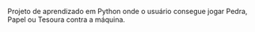 Projeto de aprendizado em Python onde o usuário consegue jogar Pedra, Papel ou Tesoura contra a máquina.
